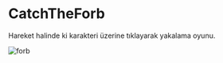 # CatchTheForb

Hareket halinde ki karakteri üzerine tıklayarak yakalama oyunu.

![forb](https://user-images.githubusercontent.com/72937239/176710586-6fc53564-2804-41cb-9f8d-0d3fb21859da.PNG)
